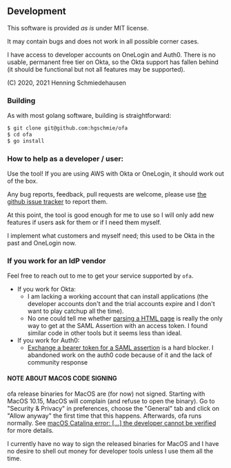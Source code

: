 ## Development

This software is provided *as is* under MIT license.

It may contain bugs and does not work in all possible corner cases.

I have access to developer accounts on OneLogin and Auth0. There is no
usable, permanent free tier on Okta, so the Okta support has fallen
behind (it should be functional but not all features may be supported).


(C) 2020, 2021 Henning Schmiedehausen


### Building

As with most golang software, building is straightforward:

```bash
$ git clone git@github.com:hgschmie/ofa
$ cd ofa
$ go install
```

### How to help as a developer / user:

Use the tool! If you are using AWS with Okta or OneLogin, it should work out of the box.

Any bug reports, feedback, pull requests are welcome, please use [the github issue tracker](https://github.com/hgschmie/ofa/issues) to report them.

At this point, the tool is good enough for me to use so I will only add new features if users ask for them or if I need them myself.

I implement what customers and myself need; this used to be Okta in the past and OneLogin now.

### If you work for an IdP vendor

Feel free to reach out to me to get your service supported by `ofa`.

- If you work for Okta:
  - I am lacking a working account that can install applications (the developer accounts don't and the trial accounts expire and I don't want to play catchup
  all the time).
  - No one could tell me whether [parsing a HTML page](https://developer.okta.com/docs/guides/session-cookie/overview/#retrieving-a-session-cookie-via-openid-connect-authorization-endpoint) is really the only way to get at the SAML Assertion with an access token. I found similar code in other tools but it seems less than ideal.
- If you work for Auth0:
  - [Exchange a bearer token for a SAML assertion](https://community.auth0.com/t/exchange-a-bearer-token-for-a-saml-assertion/59354) is a hard blocker. I abandoned work on the auth0 code because of it and the lack of community response

#### NOTE ABOUT MACOS CODE SIGNING

ofa release binaries for MacOS are (for now) not signed. Starting with MacOS 10.15, MacOS will complain (and refuse to open the binary). Go to "Security & Privacy" in preferences, choose the "General" tab and click on "Allow anyway" the first time that this happens. Afterwards, ofa runs normally. See [macOS Catalina error: [...] the developer cannot be verified](https://github.com/hashicorp/terraform/issues/23033#issuecomment-542302933) for more details.

I currently have no way to sign the released binaries for MacOS and I have no desire to shell out money for developer tools unless I use them all the time.
